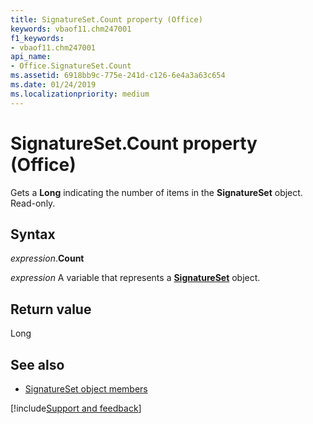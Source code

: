 ```yaml
---
title: SignatureSet.Count property (Office)
keywords: vbaof11.chm247001
f1_keywords:
- vbaof11.chm247001
api_name:
- Office.SignatureSet.Count
ms.assetid: 6918bb9c-775e-241d-c126-6e4a3a63c654
ms.date: 01/24/2019
ms.localizationpriority: medium
---
```



# SignatureSet.Count property (Office)

Gets a **Long** indicating the number of items in the **SignatureSet** object. Read-only.


## Syntax

_expression_.**Count**

_expression_ A variable that represents a **[SignatureSet](Office.SignatureSet.md)** object.


## Return value

Long


## See also

- [SignatureSet object members](overview/Library-Reference/signatureset-members-office.md)



[!include[Support and feedback](~/includes/feedback-boilerplate.md)]